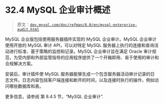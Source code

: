 # 32.4 MySQL 企业审计概述

> 原文：[`dev.mysql.com/doc/refman/8.0/en/mysql-enterprise-audit.html`](https://dev.mysql.com/doc/refman/8.0/en/mysql-enterprise-audit.html)

MySQL 企业版包括使用服务器插件实现的 MySQL 企业审计。MySQL 企业审计使用开放的 MySQL 审计 API，可以对特定 MySQL 服务器上执行的连接和查询活动进行标准、基于策略的监控和记录。MySQL 企业审计旨在满足 Oracle 审计规范，为受内部和外部监管指导的应用程序提供了一个开箱即用、易于使用的审计和合规解决方案。

安装后，审计插件使 MySQL 服务器能够生成一个包含服务器活动审计记录的日志文件。日志内容包括客户端连接和断开的时间，以及连接时执行的操作，例如访问哪些数据库和表。

更多信息，请参阅 第 8.4.5 节，“MySQL 企业审计”.
